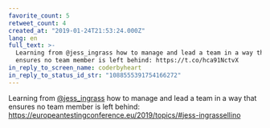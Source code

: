 ```yaml
---
favorite_count: 5
retweet_count: 4
created_at: "2019-01-24T21:53:24.000Z"
lang: en
full_text: >-
  Learning from @jess_ingrass how to manage and lead a team in a way that
  ensures no team member is left behind: https://t.co/hca91NctvX
in_reply_to_screen_name: coderbyheart
in_reply_to_status_id_str: "1088555391754166272"
---
```


Learning from [@jess_ingrass](https://twitter.com/jess_ingrass) how to manage
and lead a team in a way that ensures no team member is left behind:
<https://europeantestingconference.eu/2019/topics/#jess-ingrassellino>
